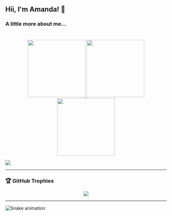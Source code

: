 ## Hii, I'm Amanda! 🌺

### A little more about me...
<div align="center">
  <img align="center" alt="Amanda-selfprofile" width="0%"  src="https://user-images.githubusercontent.com/72527935/224857503-ef45f69c-ca38-40b7-b1b8-b1d07fa1e000.png">
</div>

###

<div align="center">
  <a href="https://github.com/amndalsr">
  <img height="180em" src="https://github-readme-stats.vercel.app/api?username=amndalsr&show_icons=true&theme=dracula&include_all_commits=true&count_private=true"/>
  <img height="180em" src="https://github-readme-stats.vercel.app/api/top-langs/?username=amndalsr&layout=compact&langs_count=7&theme=dracula"/>
</div>
  <div align="center">
  <a href="https://github.com/amndalsr">
  <img height="180em" src="https://github-readme-streak-stats.herokuapp.com/?user=amndalsr&theme=dracula&hide_border=false"/>
</div>
    
[![](https://visitcount.itsvg.in/api?id=amndalsr&icon=2&color=6)](https://visitcount.itsvg.in)

---

### 🏆 GitHub Trophies
<div align="center">
<img src="https://github-profile-trophy.vercel.app/?username=amndalsr&theme=dracula&no-frame=true&no-bg=false&margin-w=4">
</div>
  
---
  
![Snake animation](https://github.com/amndalsr/amndalsr/blob/output/github-contribution-grid-snake.svg)
